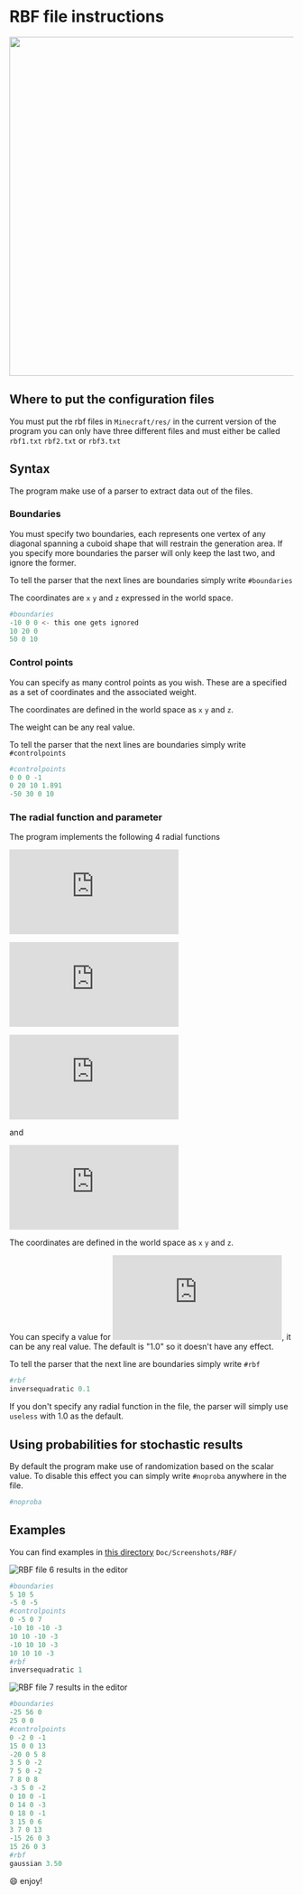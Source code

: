 
#  RBF file instructions

<p align="center">
  <img width="600" src="../../Doc/Screenshots/RBF/rbf_3.png?raw=true">
</p>

## Where to put the configuration files
You must put the rbf files in `Minecraft/res/` in the current version of the program you can only have three different files and must either be called `rbf1.txt` `rbf2.txt` or `rbf3.txt`
## Syntax
The program make use of a parser to extract data out of the files.

### Boundaries
You must specify two boundaries, each represents one vertex of any diagonal spanning a cuboid shape that will restrain the generation area. If you specify more boundaries the parser will only keep the last two, and ignore the former.

To tell the parser that the next lines are boundaries simply write `#boundaries`

The coordinates are `x` `y` and `z` expressed in the world space.
```python
#boundaries
-10 0 0 <- this one gets ignored
10 20 0
50 0 10
```
### Control points
You can specify as many control points as you wish. These are a specified as a set of coordinates and the associated weight.

The coordinates are defined in the world space as `x` `y` and `z`.

The weight can be any real value.


To tell the parser that the next lines are boundaries simply write `#controlpoints`
```python
#controlpoints
0 0 0 -1
0 20 10 1.891
-50 30 0 10
```
### The radial function and parameter
The program implements the following 4 radial functions

![equation](https://latex.codecogs.com/gif.latex?%22useless%22%20%3A%20f%28x%29%3D%5Cepsilon%20x)

 ![equation](https://latex.codecogs.com/gif.latex?%22multiquadratic%22%20%3A%20f%28x%29%3D%5Csqrt%7B1&plus;%28%5Cepsilon%20x%29%5E2%7D)
 
 ![equation](https://latex.codecogs.com/gif.latex?%22gaussian%22%20%3A%20f%28x%29%3De%5E%7B-%28%5Cepsilon%20x%29%5E2%7D)
 
 and
 
 ![equation](https://latex.codecogs.com/gif.latex?%22inversequadratic%22%20%3A%20f%28x%29%3D%5Cfrac%7B1%7D%7B1&plus;%28%5Cepsilon%20x%29%5E2%7D)

The coordinates are defined in the world space as `x` `y` and `z`.

You can specify a value for ![equation](https://latex.codecogs.com/gif.latex?%5Cepsilon), it can be any real value. The default is "1.0" so it doesn't have any effect.

To tell the parser that the next line are boundaries simply write `#rbf`
```python
#rbf
inversequadratic 0.1
```
If you don't specify any radial function in the file, the parser will simply use `useless` with 1.0 as the default.
## Using probabilities for stochastic results
By default the program make use of randomization based on the scalar value. To disable this effect you can simply write `#noproba` anywhere in the file.
```python
#noproba
```
## Examples
You can find examples in [this directory](https://github.com/LibertAntoine/Minecraft_editor/tree/master/Doc/Screenshots/RBF) `Doc/Screenshots/RBF/`

![RBF file 6 results in the editor](../../Doc/Screenshots/RBF/rbf_6.png?raw=true)
```python
#boundaries
5 10 5
-5 0 -5
#controlpoints
0 -5 0 7
-10 10 -10 -3
10 10 -10 -3
-10 10 10 -3
10 10 10 -3
#rbf
inversequadratic 1
```

![RBF file 7 results in the editor](../../Doc/Screenshots/RBF/rbf_7.png?raw=true)
```python
#boundaries
-25 56 0
25 0 0
#controlpoints
0 -2 0 -1
15 0 0 13
-20 0 5 8
3 5 0 -2
7 5 0 -2
7 8 0 8
-3 5 0 -2
0 10 0 -1
0 14 0 -3
0 18 0 -1
3 15 0 6
3 7 0 13
-15 26 0 3
15 26 0 3
#rbf
gaussian 3.50
```
:smile: enjoy!
